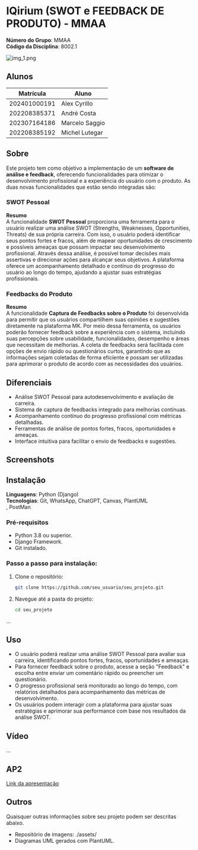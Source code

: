# IQirium (SWOT e FEEDBACK DE PRODUTO) - MMAA

**Número do Grupo**: MMAA<br>
**Código da Disciplina**: 8002.1<br>

![img_1.png](https://iquirium.com.br/wp-content/uploads/2023/06/LogoIQ.png)

## Alunos
| Matrícula       | Aluno          |
| --------------- | -------------- |
| 202401000191    | Alex Cyrillo    |
| 202208385371    | André Costa     |
| 202307164186    | Marcelo Saggio  |
| 202208385192    | Michel Lutegar  |

## Sobre

Este projeto tem como objetivo a implementação de um **software de análise e feedback**, oferecendo funcionalidades para otimizar o desenvolvimento profissional e a experiência do usuário com o produto. As duas novas funcionalidades que estão sendo integradas são:

### SWOT Pessoal  
**Resumo**  
A funcionalidade **SWOT Pessoal** proporciona uma ferramenta para o usuário realizar uma análise SWOT (Strengths, Weaknesses, Opportunities, Threats) de sua própria carreira. Com isso, o usuário poderá identificar seus pontos fortes e fracos, além de mapear oportunidades de crescimento e possíveis ameaças que possam impactar seu desenvolvimento profissional. Através dessa análise, é possível tomar decisões mais assertivas e direcionar ações para alcançar seus objetivos. A plataforma oferece um acompanhamento detalhado e contínuo do progresso do usuário ao longo do tempo, ajudando a ajustar suas estratégias profissionais.

### Feedbacks do Produto  
**Resumo**  
A funcionalidade **Captura de Feedbacks sobre o Produto** foi desenvolvida para permitir que os usuários compartilhem suas opiniões e sugestões diretamente na plataforma MK. Por meio dessa ferramenta, os usuários poderão fornecer feedback sobre a experiência com o sistema, incluindo suas percepções sobre usabilidade, funcionalidades, desempenho e áreas que necessitam de melhorias. A coleta de feedbacks será facilitada com opções de envio rápido ou questionários curtos, garantindo que as informações sejam coletadas de forma eficiente e possam ser utilizadas para aprimorar o produto de acordo com as necessidades dos usuários.


## Diferenciais

- Análise SWOT Pessoal para autodesenvolvimento e avaliação de carreira.
- Sistema de captura de feedbacks integrado para melhorias contínuas.
- Acompanhamento contínuo do progresso profissional com métricas detalhadas.
- Ferramentas de análise de pontos fortes, fracos, oportunidades e ameaças.
- Interface intuitiva para facilitar o envio de feedbacks e sugestões.


## Screenshots

## Instalação 
**Linguagens**: Python (Django)<br>
**Tecnologias**: Git, WhatsApp, ChatGPT, Canvas, PlantUML<br>, PostMan

### Pré-requisitos
- Python 3.8 ou superior.
- Django Framework.
- Git instalado.

### Passo a passo para instalação:
1. Clone o repositório:
   ```bash
   git clone https://github.com/seu_usuario/seu_projeto.git
   ```
2. Navegue até a pasta do projeto:
   ```bash
   cd seu_projeto
   ```
...

## Uso

- O usuário poderá realizar uma análise SWOT Pessoal para avaliar sua carreira, identificando pontos fortes, fracos, oportunidades e ameaças.
- Para fornecer feedback sobre o produto, acesse a seção "Feedback" e escolha entre enviar um comentário rápido ou preencher um questionário.
- O progresso profissional será monitorado ao longo do tempo, com relatórios detalhados para acompanhamento das métricas de desenvolvimento.
- Os usuários podem interagir com a plataforma para ajustar suas estratégias e aprimorar sua performance com base nos resultados da análise SWOT.


## Vídeo
...

## AP2
[Link da apresentação](https://www.canva.com/design/DAGXNEx96wo/MYPEzfiXA8DXCQRMkSxdyw/edit?utm_content=DAGXNEx96wo&utm_campaign=designshare&utm_medium=link2&utm_source=sharebutton)

## Outros 
Quaisquer outras informações sobre seu projeto podem ser descritas abaixo.
- Repositório de imagens: ./assets/
- Diagramas UML gerados com PlantUML.
